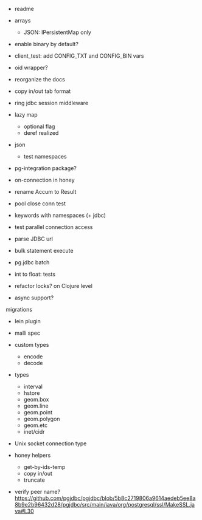
- readme

- arrays
  - JSON: IPersistentMap only

- enable binary by default?

- client_test: add CONFIG_TXT and CONFIG_BIN vars

- oid wrapper?

- reorganize the docs

- copy in/out tab format

- ring jdbc session middleware

- lazy map
  - optional flag
  - deref realized

- json
  - test namespaces

- pg-integration package?

- on-connection in honey

- rename Accum to Result

- pool close conn test
- keywords with namespaces (+ jdbc)
- test parallel connection access
- parse JDBC url
- bulk statement execute
- pg.jdbc batch

- int to float: tests
- refactor locks? on Clojure level

- async support?

migrations
- lein plugin

- malli spec

- custom types
  - encode
  - decode

- types
  - interval
  - hstore
  - geom.box
  - geom.line
  - geom.point
  - geom.polygon
  - geom.etc
  - inet/cidr

- Unix socket connection type

- honey helpers
  - get-by-ids-temp
  - copy in/out
  - truncate

- verify peer name? https://github.com/pgjdbc/pgjdbc/blob/5b8c2719806a9614aedeb5ee8a8b9e2b96432d28/pgjdbc/src/main/java/org/postgresql/ssl/MakeSSL.java#L30
